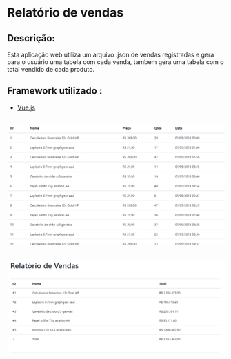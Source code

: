 # Relatório de vendas
## Descrição:
Esta aplicação web utiliza um arquivo .json de vendas registradas e gera para o usuário uma tabela com cada venda, também gera uma tabela com o total vendido de cada produto.

## Framework utilizado :
- [Vue.js](https://vuejs.org/)

##
![sales1](https://github.com/AlissonAnjosGit/Assets/blob/main/sales/sales1.png)

##
![sales2](https://github.com/AlissonAnjosGit/Assets/blob/main/sales/sales2.png)
